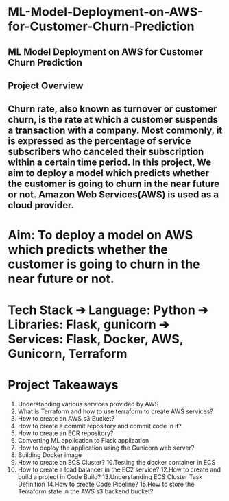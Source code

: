 # ML-Model-Deployment-on-AWS-for-Customer-Churn-Prediction
## ML Model Deployment on AWS for Customer Churn Prediction

## Project Overview

## Churn rate, also known as turnover or customer churn, is the rate at which a customer suspends a transaction with a company. Most commonly, it is expressed as the percentage of service subscribers who canceled their subscription within a certain time period. In this project, We aim to deploy a model which predicts whether the customer is going to churn in the near future or not. Amazon Web Services(AWS) is used as a cloud provider. 

# Aim:  To deploy a model on AWS which predicts whether the customer is going to churn in the near future or not.
# Tech Stack ➔ Language: Python ➔ Libraries: Flask, gunicorn ➔ Services: Flask, Docker, AWS, Gunicorn, Terraform
# Project Takeaways 
1. Understanding various services provided by AWS 
2. What is Terraform and how to use terraform to create AWS services? 
3. How to create an AWS s3 Bucket? 
4. How to create a commit repository and commit code in it? 
5. How to create an ECR repository? 
6. Converting ML application to Flask application 
7. How to deploy the application using the Gunicorn web server? 
8. Building Docker image 
9. How to create an ECS Cluster? 
10.Testing the docker container in ECS 
11. How to create a load balancer in the EC2 service? 
12.How to create and build a project in Code Build? 
13.Understanding ECS Cluster Task Definition 
14.How to create Code Pipeline? 
15.How to store the Terraform state in the AWS s3 backend bucket?
